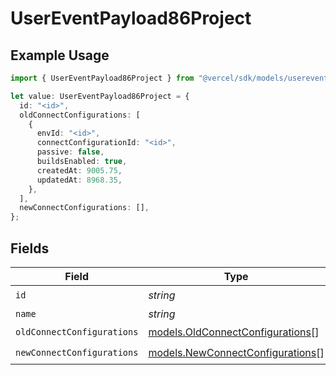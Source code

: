 # UserEventPayload86Project

## Example Usage

```typescript
import { UserEventPayload86Project } from "@vercel/sdk/models/userevent.js";

let value: UserEventPayload86Project = {
  id: "<id>",
  oldConnectConfigurations: [
    {
      envId: "<id>",
      connectConfigurationId: "<id>",
      passive: false,
      buildsEnabled: true,
      createdAt: 9005.75,
      updatedAt: 8968.35,
    },
  ],
  newConnectConfigurations: [],
};
```

## Fields

| Field                                                                      | Type                                                                       | Required                                                                   | Description                                                                |
| -------------------------------------------------------------------------- | -------------------------------------------------------------------------- | -------------------------------------------------------------------------- | -------------------------------------------------------------------------- |
| `id`                                                                       | *string*                                                                   | :heavy_check_mark:                                                         | N/A                                                                        |
| `name`                                                                     | *string*                                                                   | :heavy_minus_sign:                                                         | N/A                                                                        |
| `oldConnectConfigurations`                                                 | [models.OldConnectConfigurations](../models/oldconnectconfigurations.md)[] | :heavy_check_mark:                                                         | N/A                                                                        |
| `newConnectConfigurations`                                                 | [models.NewConnectConfigurations](../models/newconnectconfigurations.md)[] | :heavy_check_mark:                                                         | N/A                                                                        |